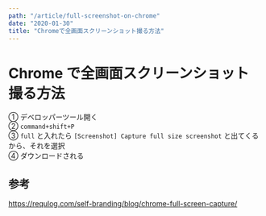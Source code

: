 ```yaml
---
path: "/article/full-screenshot-on-chrome"
date: "2020-01-30"
title: "Chromeで全画面スクリーンショット撮る方法"
---
```


# Chrome で全画面スクリーンショット撮る方法

① デベロッパーツール開く  
② `command+shift+P`  
③ `full` と入れたら `[Screenshot] Capture full size screenshot` と出てくるから、それを選択  
④ ダウンロードされる

## 参考

https://requlog.com/self-branding/blog/chrome-full-screen-capture/
